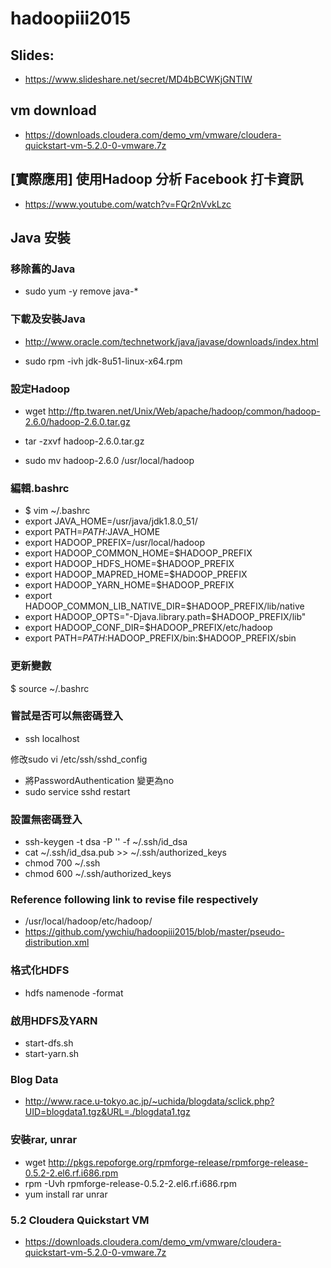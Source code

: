 # hadoopiii2015


## Slides:
- https://www.slideshare.net/secret/MD4bBCWKjGNTIW


## vm download

- https://downloads.cloudera.com/demo_vm/vmware/cloudera-quickstart-vm-5.2.0-0-vmware.7z

## [實際應用] 使用Hadoop 分析 Facebook 打卡資訊

- https://www.youtube.com/watch?v=FQr2nVvkLzc

## Java 安裝

### 移除舊的Java
- sudo yum -y remove java-*

### 下載及安裝Java

- http://www.oracle.com/technetwork/java/javase/downloads/index.html

- sudo rpm -ivh jdk-8u51-linux-x64.rpm

### 設定Hadoop

- wget http://ftp.twaren.net/Unix/Web/apache/hadoop/common/hadoop-2.6.0/hadoop-2.6.0.tar.gz

- tar -zxvf hadoop-2.6.0.tar.gz

- sudo mv hadoop-2.6.0 /usr/local/hadoop

### 編輯.bashrc
- $ vim ~/.bashrc
- export JAVA_HOME=/usr/java/jdk1.8.0_51/
- export PATH=$PATH:$JAVA_HOME
- export HADOOP_PREFIX=/usr/local/hadoop 
- export HADOOP_COMMON_HOME=$HADOOP_PREFIX 
- export HADOOP_HDFS_HOME=$HADOOP_PREFIX 
- export HADOOP_MAPRED_HOME=$HADOOP_PREFIX 
- export HADOOP_YARN_HOME=$HADOOP_PREFIX 
- export HADOOP_COMMON_LIB_NATIVE_DIR=$HADOOP_PREFIX/lib/native
- export HADOOP_OPTS="-Djava.library.path=$HADOOP_PREFIX/lib"
- export HADOOP_CONF_DIR=$HADOOP_PREFIX/etc/hadoop 
- export PATH=$PATH:$HADOOP_PREFIX/bin:$HADOOP_PREFIX/sbin

### 更新變數
$ source ~/.bashrc

### 嘗試是否可以無密碼登入
- ssh localhost

修改sudo vi /etc/ssh/sshd_config
- 將PasswordAuthentication 變更為no
- sudo service sshd restart

### 設置無密碼登入
- ssh-keygen -t dsa -P '' -f ~/.ssh/id_dsa
- cat ~/.ssh/id_dsa.pub >> ~/.ssh/authorized_keys
- chmod 700 ~/.ssh
- chmod 600  ~/.ssh/authorized_keys

### Reference following link to revise file respectively
- /usr/local/hadoop/etc/hadoop/
- https://github.com/ywchiu/hadoopiii2015/blob/master/pseudo-distribution.xml

### 格式化HDFS
- hdfs namenode -format

### 啟用HDFS及YARN
- start-dfs.sh
- start-yarn.sh

### Blog Data
- http://www.race.u-tokyo.ac.jp/~uchida/blogdata/sclick.php?UID=blogdata1.tgz&URL=./blogdata1.tgz

### 安裝rar, unrar
- wget http://pkgs.repoforge.org/rpmforge-release/rpmforge-release-0.5.2-2.el6.rf.i686.rpm
- rpm -Uvh rpmforge-release-0.5.2-2.el6.rf.i686.rpm
- yum install rar unrar

### 5.2 Cloudera Quickstart VM
- https://downloads.cloudera.com/demo_vm/vmware/cloudera-quickstart-vm-5.2.0-0-vmware.7z
